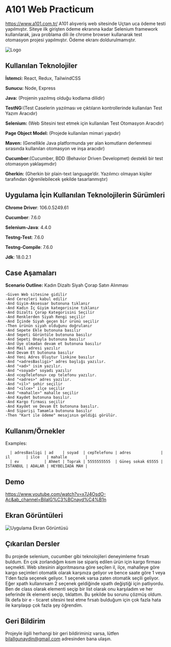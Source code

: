 
# A101 Web Practicum

https://www.a101.com.tr/ A101 alışveriş web sitesinde Uçtan uca ödeme testi yapılmıştır. Siteye ilk girişten ödeme ekranına kadar Selenium framework kullanılarak, java problama dili ile chrome browser kullanarak test otomasyon projesi yapılmıştır. 
Ödeme ekranı doldurulmamıştır. 


![Logo](https://r.resimlink.com/RWM3D.png)

    
## Kullanılan Teknolojiler

**İstemci:** React, Redux, TailwindCSS

**Sunucu:** Node, Express

**Java:** (Projenin yazılmış olduğu kodlama dilidir)

**TestNG:**(Test Caselerin yazılması ve çıktıların kontrollerinde kullanılan Test Yazım Aracıdır)

**Selenium:** (Web Sitesini test etmek için kullanılan Test Otomasyon Aracıdır)

**Page Object Model:** (Projede kullanılan mimari yapıdır)

**Maven:** (Genellikle Java platformunda yer alan komutların derlenmesi sırasında kullanılan otomasyon ve inşa aracıdır)

**Cucumber:**(Cucumber, BDD (Behavior Driven Developmet) destekli bir test otomasyon yaklaşımıdır)

**Gherkin:** (Gherkin bir plain-text language’dir. Yazılımcı olmayan kişiler tarafından öğrenilebilecek şekilde tasarlanmıştır)
## Uygulama İçin Kullanılan Teknolojilerin Sürümleri

**Chrome Driver**: 106.0.5249.61

**Cucumber**: 7.6.0

**Selenium-Java**: 4.4.0

**Testng-Test**: 7.6.0

**Testng-Compile**: 7.6.0

**Jdk**: 18.0.2.1
## Case Aşamaları

**Scenario Outline:**  Kadın Dizaltı Siyah Çorap Satın Alınması
    
    -Given Web sitesine gidilir
    -And Cerezleri kabul edilir
    -And Giyim-Aksesuar butonuna tıklanır
    -And Kadın İç Giyim kategorisine tıklanır
    -And Dizaltı Çorap Kategorisini Seçilir
    -And Renklerden Siyah Rengi seçilir
    -And İçinde Siyah geçen bir ürünü seçilir
    -Then ürünün siyah olduğunu doğrulanır
    -And Sepete Ekle butonuna basılır
    -And Sepeti Görüntüle butonuna basılır
    -And Sepeti Onayla butonuna basılır
    -And Üye olmadan devam et butonuna basılır
    -And Mail adresi yazılır
    -And Devam Et butonuna basılır
    -And Yeni Adres Oluştur linkine basılır
    -And "<adresBasligi>" adres başlığı yazılır.
    -And "<ad>" isim yazılır.
    -And "<soyad>" soyadı yazılır
    -And <cepTelefonu> cep telefonu yazılır.
    -And "<adres>" adres yazılır.
    -And "<il>" şehir seçilir
    -And "<ilce>" ilçe seçilir
    -And "<mahalle>" mahalle seçilir
    -And Kaydet butonuna basılır.
    -And Kargo firması seçilir
    -And Kaydet ve Devam Et butonuna basılır.
    -And Siparişi Tamamla butonuna basılır
    -Then "Kart ile ödeme" mesajının geldiği görülür.

  
## Kullanım/Örnekler


 Examples:
      
      | adresBasligi | ad    | soyad  | cepTelefonu | adres             | il       | ilce   | mahalle        |
      | ev           | Ahmet | Toprak | 5555555555  | Güneş sokak 65555 | İSTANBUL | ADALAR | HEYBELİADA MAH |

  
## Demo

https://www.youtube.com/watch?v=x7J4OsdO-Ac&ab_channel=BilalG%C3%BCnayd%C4%B1n

  
## Ekran Görüntüleri

![Uygulama Ekran Görüntüsü](https://r.resimlink.com/8sPMe.jpg)

  
## Çıkarılan Dersler

Bu projede selenium, cucumber gibi teknolojileri deneyimleme fırsatı buldum. En çok zorlandığım kısım ise sipariş edilen ürün için kargo firması seçmekti. Web sitesinin algoritmasına göre seçilen il, ilçe, mahalleye göre kargo seçimleri otomatik olarak karşınıza geliyor ve bence saate göre 1 veya 1'den fazla seçenek geliyor. 1 seçenek varsa zaten otomatik seçili geliyor. Eğer xpath kullanırsam 2 seçenek geldiğinde xpath değiştiği için patlıyordu. Ben de class olarak elementi seçip bir list olarak onu karşıladım ve her seferinde ilk elementi seçip, tıklattım. Bu şekilde bu sorunu çözmüş oldum. İlk defa bir e - ticaret sitesini test etme fırsatı bulduğum için çok fazla hata ile karşılaşıp çok fazla şey öğrendim. 

  
## Geri Bildirim

Projeyle ilgili herhangi bir geri bildiriminiz varsa, lütfen bilallgunaydin@gmail.com adresinden bana ulaşın.

  